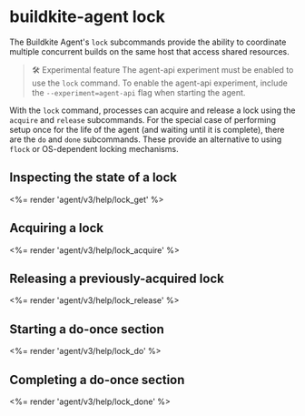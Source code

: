 # buildkite-agent lock

The Buildkite Agent's `lock` subcommands provide the ability to coordinate multiple concurrent builds on the same host that access shared resources.

> 🛠 Experimental feature
> The agent-api experiment must be enabled to use the `lock` command. To enable the agent-api experiment, include the `--experiment=agent-api` flag when starting the agent.

With the `lock` command, processes can acquire and release a lock using the `acquire` and `release` subcommands. For the special case of performing setup once for the life of the agent (and waiting until it is complete), there are the `do` and `done` subcommands. These provide an alternative to using `flock` or OS-dependent locking mechanisms.

## Inspecting the state of a lock

<%= render 'agent/v3/help/lock_get' %>

## Acquiring a lock

<%= render 'agent/v3/help/lock_acquire' %>

## Releasing a previously-acquired lock

<%= render 'agent/v3/help/lock_release' %>

## Starting a do-once section

<%= render 'agent/v3/help/lock_do' %>

## Completing a do-once section

<%= render 'agent/v3/help/lock_done' %>

